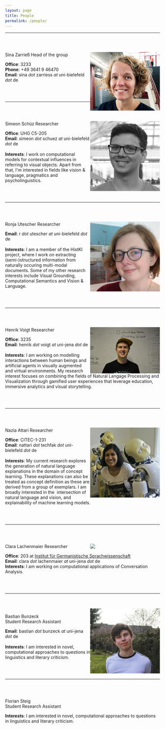 ```yaml
---
layout: page
title: People
permalink: /people/
---
```


______

<br/><br/>

<img style="float: right; width: 227px;" src="/assets/profilesina.jpg">
  Sina Zarrieß  
  Head of the group  

  __Office__: 3233  
  __Phone__: +49 3641 9 46470    
  __Email__: sina *dot* zarriess *at* uni-bielefeld *dot* de  

<br/><br/>

______

<br/><br/>

<img style="float: right; width: 227px;" src="/assets/simeon.jpg">
  Simeon Schüz  
  Researcher  

  __Office__: UHG C5-205  
  __Email__: simeon *dot* schuez *at* uni-bielefeld *dot* de  
  <br/>
  __Interests__:
  I work on computational models for contextual influences in referring to visual objects.
  Apart from that, I'm interested in fields like vision & language, pragmatics and psycholinguistics.

<br/><br/>

______

<br/><br/>

<img style="float: right;" src="/assets/ronja.png">
  Ronja Utescher  
  Researcher  

  __Email__: r *dot* utescher *at* uni-bielefeld *dot* de  
  <br/>
  __Interests__:
  I am a member of the HistKI project, where I work on extracting (semi-)structured information from naturally occuring multi-modal documents.
  Some of my other research interests include Visual Grounding, Computational Semantics and Vision & Language.

<br/><br/>

______

<br/><br/>

<img style="float: right; width: 227px;" src="/assets/henrik.jpg">
  Henrik Voigt  
  Researcher  

  __Office__: 3235    
  __Email__: henrik *dot* voigt *at* uni-jena *dot* de  
  <br/>
  __Interests__:
  I am working on modelling interactions between human beings and artificial agents in visually augmented and virtual environments.
  My research interest focuses on combining the fields of Natural Langage Processing and Visualization through gamified user experiences
  that leverage education, immersive analytics and visual storytelling.

<br/><br/>

______

<br/><br/>

<img style="float: right; width: 227px;" src="/assets/nazia.jpg">
  Nazia Attari  
  Researcher  

  __Office__: CITEC-1-231     
  __Email__: nattari *dot* techfak *dot* uni-bielefeld *dot* de   
  <br/>
  __Interests__:
  My current research explores the generation of natural language explanations in the domain of concept learning. These explanations can also be treated as concept definition as these are derived from a group of exemplars. I am broadly interested in the  intersection of natural language and vision, and explainability of machine learning models.

<br/><br/>

______

<br/><br/>

<img style="float: right; width: 227px;" src="/assets/clara.jpg">
  Clara Lachenmaier  
  Researcher  

  __Office__: 203 at [Institut für Germanistische Sprachwissenschaft](<https://www.google.com/maps/place/50%C2%B055'48.9%22N+11%C2%B035'02.6%22E/@50.930253,11.584047,18z/data=!4m5!3m4!1s0x0:0x0!8m2!3d50.930253!4d11.584047>)   
  __Email__: clara *dot* lachenmaier *at* uni-jena *dot* de
  <br/>
  __Interests__: I am working on computational applications of Conversation Analysis.

<br/><br/>

______  

<br/><br/>
<img style="float: right; width: 227px;" src="/assets/bastian.jpeg">
<br>
  Bastian Bunzeck  
  Student Research Assistant

  __Email__: bastian *dot* bunzeck *at* uni-jena *dot* de  
  <br/>
  __Interests__:
  I am interested in novel, computational approaches to questions in linguistics and literary criticism.

<br/><br/>

______  

<br/><br/>

  Florian Steig  
  Student Research Assistant

  __Interests__:
  I am interested in novel, computational approaches to questions in linguistics and literary criticism.

<br/><br/>
